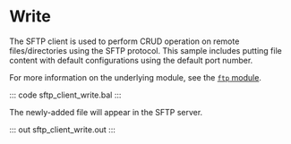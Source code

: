 # Write

The SFTP client is used to perform CRUD operation on remote files/directories using the SFTP protocol. This sample includes putting file content with default configurations using the default port number.

For more information on the underlying module, see the [`ftp` module](https://lib.ballerina.io/ballerina/ftp/latest/).

::: code sftp_client_write.bal :::

The newly-added file will appear in the SFTP server.

::: out sftp_client_write.out :::
